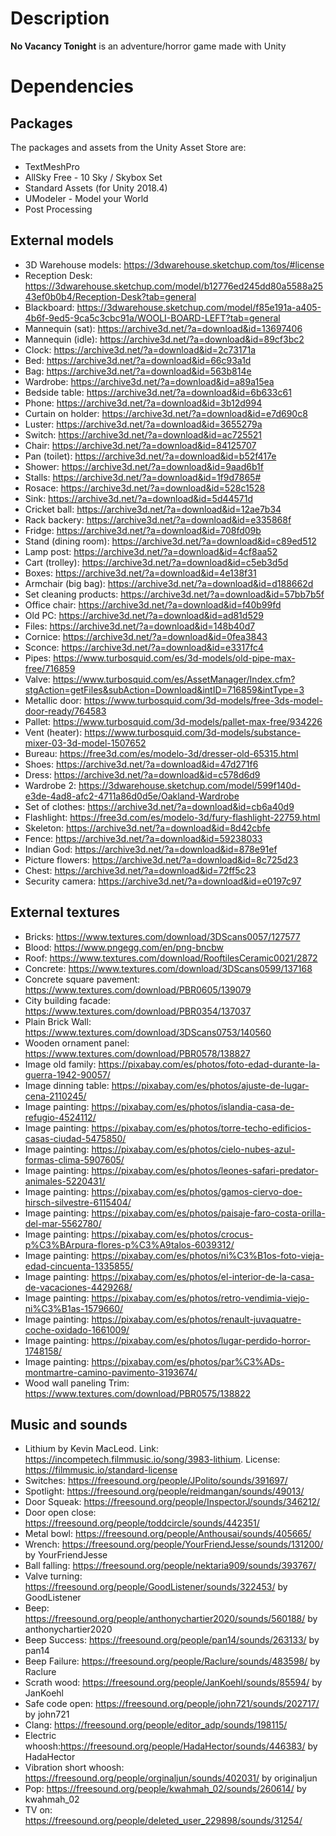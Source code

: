 # Description
**No Vacancy Tonight** is an adventure/horror game made with Unity

# Dependencies

## Packages
The packages and assets from the Unity Asset Store are:

 - TextMeshPro
 - AllSky Free - 10 Sky / Skybox Set
 - Standard Assets (for Unity 2018.4)
 - UModeler - Model your World
 - Post Processing

## External models
- 3D Warehouse models: https://3dwarehouse.sketchup.com/tos/#license
- Reception Desk: https://3dwarehouse.sketchup.com/model/b12776ed245dd80a5588a2543ef0b0b4/Reception-Desk?tab=general
- Blackboard: https://3dwarehouse.sketchup.com/model/f85e191a-a405-4b6f-9ed5-9ca5c3cbc91a/WOOLI-BOARD-LEFT?tab=general
- Mannequin (sat): https://archive3d.net/?a=download&id=13697406
- Mannequin (idle): https://archive3d.net/?a=download&id=89cf3bc2
- Clock: https://archive3d.net/?a=download&id=2c73171a
- Bed: https://archive3d.net/?a=download&id=66c93a1d
- Bag: https://archive3d.net/?a=download&id=563b814e
- Wardrobe: https://archive3d.net/?a=download&id=a89a15ea
- Bedside table: https://archive3d.net/?a=download&id=6b633c61
- Phone: https://archive3d.net/?a=download&id=3b12d994
- Curtain on holder: https://archive3d.net/?a=download&id=e7d690c8
- Luster: https://archive3d.net/?a=download&id=3655279a
- Switch: https://archive3d.net/?a=download&id=ac725521
- Chair: https://archive3d.net/?a=download&id=84125707
- Pan (toilet): https://archive3d.net/?a=download&id=b52f417e
- Shower: https://archive3d.net/?a=download&id=9aad6b1f
- Stalls: https://archive3d.net/?a=download&id=1f9d7865#
- Rosace: https://archive3d.net/?a=download&id=528c1528
- Sink: https://archive3d.net/?a=download&id=5d44571d
- Cricket ball: https://archive3d.net/?a=download&id=12ae7b34
- Rack backery: https://archive3d.net/?a=download&id=e335868f
- Fridge: https://archive3d.net/?a=download&id=708fd09b
- Stand (dining room): https://archive3d.net/?a=download&id=c89ed512
- Lamp post: https://archive3d.net/?a=download&id=4cf8aa52
- Cart (trolley): https://archive3d.net/?a=download&id=c5eb3d5d 
- Boxes: https://archive3d.net/?a=download&id=4e138f31
- Armchair (big bag): https://archive3d.net/?a=download&id=d188662d 
- Set cleaning products: https://archive3d.net/?a=download&id=57bb7b5f
- Office chair: https://archive3d.net/?a=download&id=f40b99fd 
- Old PC: https://archive3d.net/?a=download&id=ad81d529 
- Files: https://archive3d.net/?a=download&id=148b40d7 
- Cornice: https://archive3d.net/?a=download&id=0fea3843 
- Sconce: https://archive3d.net/?a=download&id=e3317fc4 
- Pipes: https://www.turbosquid.com/es/3d-models/old-pipe-max-free/716859
- Valve: https://www.turbosquid.com/es/AssetManager/Index.cfm?stgAction=getFiles&subAction=Download&intID=716859&intType=3 
- Metallic door: https://www.turbosquid.com/3d-models/free-3ds-model-door-ready/764583 
- Pallet: https://www.turbosquid.com/3d-models/pallet-max-free/934226
- Vent (heater): https://www.turbosquid.com/3d-models/substance-mixer-03-3d-model-1507652
- Bureau: https://free3d.com/es/modelo-3d/dresser-old-65315.html 
- Shoes: https://archive3d.net/?a=download&id=47d271f6
- Dress: https://archive3d.net/?a=download&id=c578d6d9
- Wardrobe 2: https://3dwarehouse.sketchup.com/model/599f140d-e3de-4ad8-afc2-4711a86d0d5e/Oakland-Wardrobe
- Set of clothes: https://archive3d.net/?a=download&id=cb6a40d9
- Flashlight: https://free3d.com/es/modelo-3d/fury-flashlight-22759.html
- Skeleton: https://archive3d.net/?a=download&id=8d42cbfe 
- Fence: https://archive3d.net/?a=download&id=59238033
- Indian God: https://archive3d.net/?a=download&id=878e91ef
- Picture flowers: https://archive3d.net/?a=download&id=8c725d23
- Chest: https://archive3d.net/?a=download&id=72ff5c23
- Security camera: https://archive3d.net/?a=download&id=e0197c97 

## External textures 
- Bricks: https://www.textures.com/download/3DScans0057/127577
- Blood: https://www.pngegg.com/en/png-bncbw
- Roof: https://www.textures.com/download/RooftilesCeramic0021/2872
- Concrete: https://www.textures.com/download/3DScans0599/137168
- Concrete square pavement: https://www.textures.com/download/PBR0605/139079
- City building facade: https://www.textures.com/download/PBR0354/137037 
- Plain Brick Wall: https://www.textures.com/download/3DScans0753/140560 
- Wooden ornament panel: https://www.textures.com/download/PBR0578/138827
- Image old family: https://pixabay.com/es/photos/foto-edad-durante-la-guerra-1942-90057/
- Image dinning table: https://pixabay.com/es/photos/ajuste-de-lugar-cena-2110245/
- Image painting: https://pixabay.com/es/photos/islandia-casa-de-refugio-4524112/
- Image painting: https://pixabay.com/es/photos/torre-techo-edificios-casas-ciudad-5475850/
- Image painting: https://pixabay.com/es/photos/cielo-nubes-azul-formas-clima-5907605/
- Image painting: https://pixabay.com/es/photos/leones-safari-predator-animales-5220431/
- Image painting: https://pixabay.com/es/photos/gamos-ciervo-doe-hirsch-silvestre-6115404/
- Image painting: https://pixabay.com/es/photos/paisaje-faro-costa-orilla-del-mar-5562780/
- Image painting: https://pixabay.com/es/photos/crocus-p%C3%BArpura-flores-p%C3%A9talos-6039312/
- Image painting: https://pixabay.com/es/photos/ni%C3%B1os-foto-vieja-edad-cincuenta-1335855/
- Image painting: https://pixabay.com/es/photos/el-interior-de-la-casa-de-vacaciones-4429268/
- Image painting: https://pixabay.com/es/photos/retro-vendimia-viejo-ni%C3%B1as-1579660/ 
- Image painting: https://pixabay.com/es/photos/renault-juvaquatre-coche-oxidado-1661009/ 
- Image painting: https://pixabay.com/es/photos/lugar-perdido-horror-1748158/ 
- Image painting: https://pixabay.com/es/photos/par%C3%ADs-montmartre-camino-pavimento-3193674/ 
- Wood wall paneling Trim: https://www.textures.com/download/PBR0575/138822



## Music and sounds
- Lithium by Kevin MacLeod. Link: https://incompetech.filmmusic.io/song/3983-lithium. License: https://filmmusic.io/standard-license
-  Switches: https://freesound.org/people/JPolito/sounds/391697/
- Spotlight: https://freesound.org/people/reidmangan/sounds/49013/
- Door Squeak: https://freesound.org/people/InspectorJ/sounds/346212/ 
- Door open close: https://freesound.org/people/toddcircle/sounds/442351/
- Metal bowl: https://freesound.org/people/Anthousai/sounds/405665/
- Wrench: https://freesound.org/people/YourFriendJesse/sounds/131200/ by YourFriendJesse
- Ball falling: https://freesound.org/people/nektaria909/sounds/393767/
- Valve turning: https://freesound.org/people/GoodListener/sounds/322453/ by GoodListener
- Beep: https://freesound.org/people/anthonychartier2020/sounds/560188/ by anthonychartier2020
- Beep Success: https://freesound.org/people/pan14/sounds/263133/ by pan14
- Beep Failure: https://freesound.org/people/Raclure/sounds/483598/ by Raclure
- Scrath wood: https://freesound.org/people/JanKoehl/sounds/85594/ by JanKoehl
- Safe code open: https://freesound.org/people/john721/sounds/202717/ by john721
- Clang: https://freesound.org/people/editor_adp/sounds/198115/
- Electric whoosh:https://freesound.org/people/HadaHector/sounds/446383/ by HadaHector
- Vibration short whoosh: https://freesound.org/people/orginaljun/sounds/402031/ by originaljun
- Pop: https://freesound.org/people/kwahmah_02/sounds/260614/ by kwahmah_02
- TV on: https://freesound.org/people/deleted_user_229898/sounds/31254/
